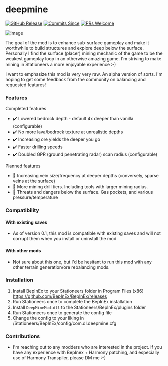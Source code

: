 # deepmine
[![GitHub Release](https://img.shields.io/github/v/release/daniellovell/deepmine?style=flat-square)]() [![Commits Since](https://img.shields.io/github/commits-since/daniellovell/deepmine/latest?color=yellow&style=flat-square)]() [![PRs Welcome](https://img.shields.io/badge/PRs-welcome-brightgreen.svg?style=flat-square)](http://makeapullrequest.com) 

![image](https://user-images.githubusercontent.com/6250953/104089769-5b5d2d00-5226-11eb-9b6e-2ce87961ffb0.png)

The goal of the mod is to enhance sub-surface gameplay and make it worthwhile to build structures and explore deep below the surface. Personally I find the surface (placer) mining mechanic of the game to be the weakest gameplay loop in an otherwise amazing game. I'm striving to make mining in Stationeers a more enjoyable experience :-)

I want to emphasize this mod is very very raw. An alpha version of sorts. I'm hoping to get some feedback from the community on balancing and requested features!

### Features

Completed features
 - :heavy_check_mark: Lowered bedrock depth - default 4x deeper than vanilla (configurable)
 - :heavy_check_mark: No more lava/bedrock texture at unrealistic depths
 - :heavy_check_mark: Increasing ore yields the deeper you go
 - :heavy_check_mark: Faster drilling speeds
 - :heavy_check_mark: Doubled GPR (ground penetrating radar) scan radius (configurable)

Planned features
 - :small_orange_diamond: Increasing vein size/frequency at deeper depths (conversely, sparse veins at the surface)
 - :small_orange_diamond: More mining drill tiers. Including tools with larger mining radius.
 - :small_orange_diamond: Threats and dangers below the surface. Gas pockets, and various pressure/temperature

### Compatibility

#### With existing saves
 - As of version 0.1, this mod is compatible with existing saves and will not corrupt them when you install or uninstall the mod

#### With other mods
 - Not sure about this one, but I'd be hesitant to run this mod with any other terrain generation/ore rebalancing mods.
 
### Installation

 1. Install BepInEx to your Stationeers folder in Program Files (x86) https://github.com/BepInEx/BepInEx/releases
 2. Run Stationeers once to complete the BepInEx installation
 3. Install ``DeepMineMod.dll`` to the Stationeers/BepInEx/plugins folder
 4. Run Stationeers once to generate the config file
 5. Change the config to your liking in /Stationeers/BepInEx/config/com.dl.deepmine.cfg

### Contributions

 - I'm reaching out to any modders who are interested in the project. If you have any experience with BepInex + Harmony patching, and especially use of Harmony Transpiler, please DM me :-)
